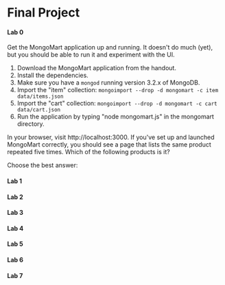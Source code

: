 # Final Project

#### Lab 0

Get the MongoMart application up and running. It doesn't do much (yet), but you should be able to run it and experiment with the UI.

1.  Download the MongoMart application from the handout.
2.  Install the dependencies.
3.  Make sure you have a `mongod` running version 3.2.x of MongoDB.
4.  Import the "item" collection: `mongoimport --drop -d mongomart -c item data/items.json`
5.  Import the "cart" collection: `mongoimport --drop -d mongomart -c cart data/cart.json`
6.  Run the application by typing "node mongomart.js" in the mongomart directory.

In your browser, visit http://localhost:3000. If you've set up and launched MongoMart correctly, you should see a page that lists the same product repeated five times. Which of the following products is it?

Choose the best answer:

#### Lab 1
#### Lab 2
#### Lab 3
#### Lab 4
#### Lab 5
#### Lab 6
#### Lab 7
